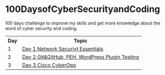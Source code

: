# 100DaysofCyberSecurityandCoding
100 days challenge to improve my skills and get more knowledge about the word of cyber security and coding.
<table>
 <tr>
  <th>Day</th>
  <th>Topic</th>
 </tr>
 <tr>
  <td> 1 </td>
  <td><a href="https://frill-frost-b7a.notion.site/Day-1-be27d23db2c340089360d8718f563460">Day 1 Network Securiyt Essentials</a></td>
 </tr>
 <tr>
  <td> 2 </td>
  <td><a href="https://frill-frost-b7a.notion.site/Day2-524840e873294c6c8c3a26fe2ee73481">Day 2 Git&GitHub, PEH, WordPress Plugin Tesitng</a></td>
 </tr>
 <tr>
  <td> 3 </td>
  <td><a href="https://frill-frost-b7a.notion.site/Day-3-7e53904b91964a83bacf55f0e4799436">Day 3 Cisco CyberOps </a></td>
 </tr>
 </table>
